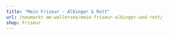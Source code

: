 ```yaml
---
title: "Mein Friseur - Albinger & Rott"
url: /neumarkt-am-wallersee/mein-friseur-albinger-und-rott/
shop: Friseur
---
```

